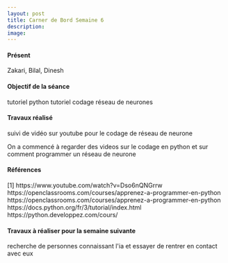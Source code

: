 ```yaml
---
layout: post
title: Carner de Bord Semaine 6
description:
image:
---
```


<div class="box">
<h4>Présent</h4>
Zakari, Bilal, Dinesh

<h4>Objectif de la séance</h4>
tutoriel python
tutoriel codage réseau de neurones

<h4>Travaux réalisé</h4>
suivi de vidéo sur youtube pour le codage de réseau de neurone

On a commencé à regarder des videos sur le codage en python et sur comment programmer un réseau de neurone



<h4>Références</h4>
[1] https://www.youtube.com/watch?v=Dso6nQNGrrw
https://openclassrooms.com/courses/apprenez-a-programmer-en-python
https://openclassrooms.com/courses/apprenez-a-programmer-en-python
https://docs.python.org/fr/3/tutorial/index.html
https://python.developpez.com/cours/

<h4>Travaux à réaliser pour la semaine suivante</h4>
recherche de personnes connaissant  l'ia et essayer de rentrer en contact avec eux


</div>